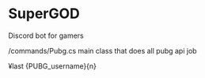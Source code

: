 # SuperGOD
Discord bot for gamers

/commands/Pubg.cs main class that does all pubg api job

¥last {PUBG_username}{n}

